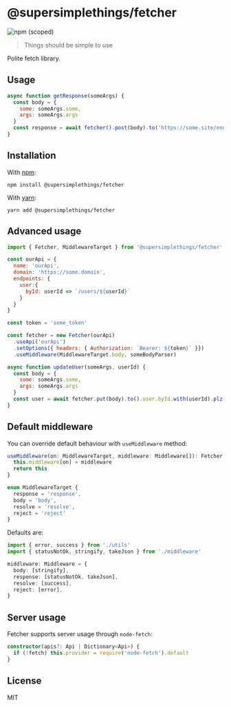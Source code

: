 # @supersimplethings/fetcher
![npm (scoped)](https://img.shields.io/npm/v/@supersimplethings/fetcher)

> Things should be simple to use

Polite fetch library.

## Usage

```javascript
async function getResponse(someArgs) {
  const body = {
    some: someArgs.some,
    args: someArgs.args
  }
  const response = await fetcher().post(body).to('https://some.site/endpoint').plz()
}
```

## Installation

With [npm](https://npmjs.org/):

```shell
npm install @supersimplethings/fetcher
```

With [yarn](https://yarnpkg.com/en/):

```shell
yarn add @supersimplethings/fetcher
```

## Advanced usage

```javascript
import { Fetcher, MiddlewareTarget } from '@supersimplethings/fetcher'

const ourApi = {
  name: 'ourApi',
  domain: 'https://some.domain',
  endpoints: {
    user:{
      byId: userId => `/users/${userId}`
    }
  }
}

const token = 'some_token'

const fetcher = new Fetcher(ourApi)
  .useApi('ourApi')
  .setOptions({ headers: { Authorization: `Bearer: ${token}` }})
  .useMiddleware(MiddlewareTarget.body, someBodyParser)

async function updateUser(someArgs, userId) {
  const body = {
    some: someArgs.some,
    args: someArgs.args
  }
  const user = await fetcher.put(body).to().user.byId.with(userId).plz()
}

```

## Default middleware
You can override default behaviour with `useMiddleware` method:

```typescript
useMiddleware(on: MiddlewareTarget, middleware: Middleware[]): Fetcher {
  this.middleware[on] = middleware
  return this
}

enum MiddlewareTarget {
  response = 'response',
  body = 'body',
  resolve = 'resolve',
  reject = 'reject'
}
```

Defaults are:
```typescript
import { error, success } from './utils'
import { statusNotOk, stringify, takeJson } from './middleware'

middleware: Middleware = {
  body: [stringify],
  response: [statusNotOk, takeJson],
  resolve: [success],
  reject: [error],
}
```

## Server usage
Fetcher supports server usage through `node-fetch`:

```typescript
constructor(apis?: Api | Dictionary<Api>) {
  if (!fetch) this.provider = require('node-fetch').default
}
```

## License

MIT
